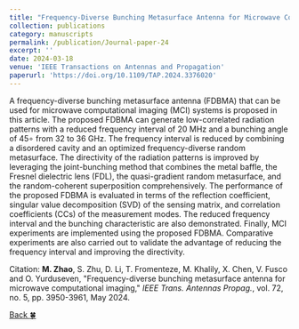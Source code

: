 ```yaml
---
title: "Frequency-Diverse Bunching Metasurface Antenna for Microwave Computational Imaging"
collection: publications
category: manuscripts
permalink: /publication/Journal-paper-24
excerpt: ''
date: 2024-03-18
venue: 'IEEE Transactions on Antennas and Propagation'
paperurl: 'https://doi.org/10.1109/TAP.2024.3376020'
---
```


A frequency-diverse bunching metasurface antenna (FDBMA) that can be used for microwave computational imaging (MCI) systems is proposed in this article. The proposed FDBMA can generate low-correlated radiation patterns with a reduced frequency interval of 20 MHz and a bunching angle of 45∘ from 32 to 36 GHz. The frequency interval is reduced by combining a disordered cavity and an optimized frequency-diverse random metasurface. The directivity of the radiation patterns is improved by leveraging the joint-bunching method that combines the metal baffle, the Fresnel dielectric lens (FDL), the quasi-gradient random metasurface, and the random-coherent superposition comprehensively. The performance of the proposed FDBMA is evaluated in terms of the reflection coefficient, singular value decomposition (SVD) of the sensing matrix, and correlation coefficients (CCs) of the measurement modes. The reduced frequency interval and the bunching characteristic are also demonstrated. Finally, MCI experiments are implemented using the proposed FDBMA. Comparative experiments are also carried out to validate the advantage of reducing the frequency interval and improving the directivity.

Citation: **M. Zhao**, S. Zhu, D. Li, T. Fromenteze, M. Khalily, X. Chen, V. Fusco and O. Yurduseven, &quot;Frequency-diverse bunching metasurface antenna for microwave computational imaging,&quot; <i>IEEE Trans. Antennas Propag.</i>, vol. 72, no. 5, pp. 3950-3961, May 2024.

[Back :four_leaf_clover:](../publications/)
